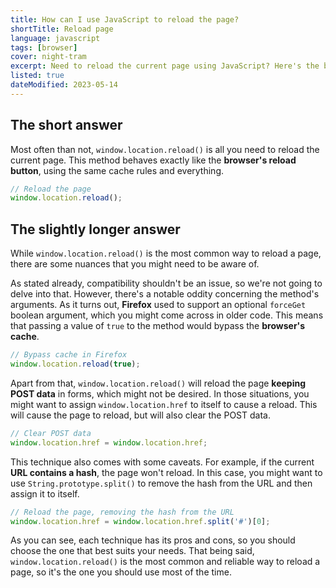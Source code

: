 ```yaml
---
title: How can I use JavaScript to reload the page?
shortTitle: Reload page
language: javascript
tags: [browser]
cover: night-tram
excerpt: Need to reload the current page using JavaScript? Here's the best way to do it, as well as some alternatives.
listed: true
dateModified: 2023-05-14
---
```


## The short answer

Most often than not, `window.location.reload()` is all you need to reload the current page. This method behaves exactly like the **browser's reload button**, using the same cache rules and everything.

```js
// Reload the page
window.location.reload();
```

## The slightly longer answer

While `window.location.reload()` is the most common way to reload a page, there are some nuances that you might need to be aware of.

As stated already, compatibility shouldn't be an issue, so we're not going to delve into that. However, there's a notable oddity concerning the method's arguments. As it turns out, **Firefox** used to support an optional `forceGet` boolean argument, which you might come across in older code. This means that passing a value of `true` to the method would bypass the **browser's cache**.

```js
// Bypass cache in Firefox
window.location.reload(true);
```

Apart from that, `window.location.reload()` will reload the page **keeping POST data** in forms, which might not be desired. In those situations, you might want to assign `window.location.href` to itself to cause a reload. This will cause the page to reload, but will also clear the POST data.

```js
// Clear POST data
window.location.href = window.location.href;
```

This technique also comes with some caveats. For example, if the current **URL contains a hash**, the page won't reload. In this case, you might want to use `String.prototype.split()` to remove the hash from the URL and then assign it to itself.

```js
// Reload the page, removing the hash from the URL
window.location.href = window.location.href.split('#')[0];
```

As you can see, each technique has its pros and cons, so you should choose the one that best suits your needs. That being said, `window.location.reload()` is the most common and reliable way to reload a page, so it's the one you should use most of the time.
